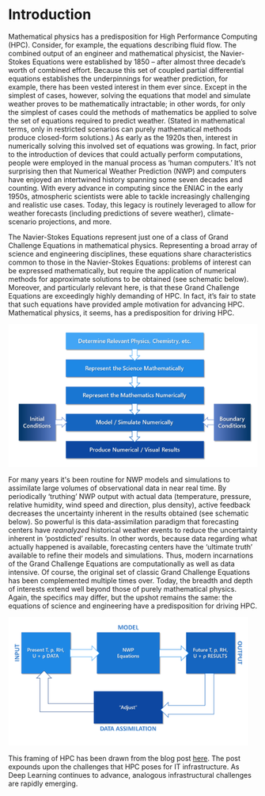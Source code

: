 # Introduction 

Mathematical physics has a predisposition for High Performance Computing (HPC). Consider, for example, the equations describing fluid flow. The combined output of an engineer and mathematical physicist, the Navier-Stokes Equations were established by 1850 – after almost three decade’s worth of combined effort. Because this set of coupled partial differential equations establishes the underpinnings for weather prediction, for example, there has been vested interest in them ever since. Except in the simplest of cases, however, solving the equations that model and simulate weather proves to be mathematically intractable; in other words, for only the simplest of cases could the methods of mathematics be applied to solve the set of equations required to predict weather. (Stated in mathematical terms, only in restricted scenarios can purely mathematical methods produce closed-form solutions.) As early as the 1920s then, interest in numerically solving this involved set of equations was growing. In fact, prior to the introduction of devices that could actually perform computations, people were employed in the manual process as ‘human computers.’ It’s not surprising then that Numerical Weather Prediction (NWP) and computers have enjoyed an intertwined history spanning some seven decades and counting. With every advance in computing since the ENIAC in the early 1950s, atmospheric scientists were able to tackle increasingly challenging and realistic use cases. Today, this legacy is routinely leveraged to allow for weather forecasts (including predictions of severe weather), climate-scenario projections, and more. 

The Navier-Stokes Equations represent just one of a class of Grand Challenge Equations in mathematical physics. Representing a broad array of science and engineering disciplines, these equations share characteristics common to those in the Navier-Stokes Equations: problems of interest can be expressed mathematically, but require the application of numerical methods for approximate solutions to be obtained (see schematic below). Moreover, and particularly relevant here, is that these Grand Challenge Equations are exceedingly highly demanding of HPC. In fact, it’s fair to state that such equations have provided ample motivation for advancing HPC. Mathematical physics, it seems, has a predisposition for driving HPC.

![Physical sciences motivate HPC](https://raw.githubusercontent.com/ianl-terawe/academy/main/hpc/prototyping/media/physical_science_HPC.png "Physical sciences motivate HPC")

For many years it's been routine for NWP models and simulations to assimilate large volumes of observational data in near real time. By periodically ‘truthing’ NWP output with actual data (temperature, pressure, relative humidity, wind speed and direction, plus density), active feedback decreases the uncertainty inherent in the results obtained (see schematic below). So powerful is this data-assimilation paradigm that forecasting centers have _reanalyzed_ historical weather events to reduce the uncertainty inherent in ‘postdicted’ results. In other words, because data regarding what actually happened is available, forecasting centers have the ‘ultimate truth’ available to refine their models and simulations. Thus, modern incarnations of the Grand Challenge Equations are computationally as well as data intensive. Of course, the original set of classic Grand Challenge Equations has been complemented multiple times over. Today, the breadth and depth of interests extend well beyond those of purely mathematical physics. Again, the specifics may differ, but the upshot remains the same: the equations of science and engineering have a predisposition for driving HPC.

![NWP data assimilation](https://raw.githubusercontent.com/ianl-terawe/academy/main/hpc/prototyping/media/nwp_data_assimilation.png "NWP data assimilation")

This framing of HPC has been drawn from the blog post [here](https://terawe.com/HpcAI). The post expounds upon the challenges that HPC poses for IT infrastructure. As Deep Learning continues to advance, analogous infrastructural challenges are rapidly emerging. 